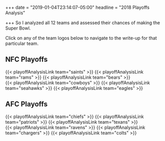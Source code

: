 +++
date = "2019-01-04T23:14:07-05:00"
headline = "2018 Playoffs Analysis"

+++
So I analyzed all 12 teams and assessed their chances of making the Super Bowl.

Click on any of the team logos below to navigate to the write-up for that particular team.  

## NFC Playoffs

<div class='logoPlayoffLinkContainer'>
{{< playoffAnalysisLink team="saints" >}}
{{< playoffAnalysisLink team="rams" >}}
{{< playoffAnalysisLink team="bears" >}}
</div>
<div class='logoPlayoffLinkContainer'>
{{< playoffAnalysisLink team="cowboys" >}}
{{< playoffAnalysisLink team="seahawks" >}}
{{< playoffAnalysisLink team="eagles" >}}
</div>

## AFC Playoffs

<div class='logoPlayoffLinkContainer'>
{{< playoffAnalysisLink team="chiefs" >}}
{{< playoffAnalysisLink team="patriots" >}}
{{< playoffAnalysisLink team="texans" >}}
</div>
<div class='logoPlayoffLinkContainer'>
{{< playoffAnalysisLink team="ravens" >}}
{{< playoffAnalysisLink team="chargers" >}}
{{< playoffAnalysisLink team="colts" >}}
</div>